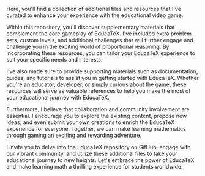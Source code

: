 Here, you'll find a collection of additional files and resources that I've curated to enhance your experience with the educational video game.

Within this repository, you'll discover supplementary materials that complement the core gameplay of EducaTeX. I've included extra problem sets, custom levels, and additional challenges that will further engage and challenge you in the exciting world of proportional reasoning. By incorporating these resources, you can tailor your EducaTeX experience to suit your specific needs and interests.

I've also made sure to provide supporting materials such as documentation, guides, and tutorials to assist you in getting started with EducaTeX. Whether you're an educator, developer, or simply curious about the game, these resources will serve as valuable references to help you make the most of your educational journey with EducaTeX.

Furthermore, I believe that collaboration and community involvement are essential. I encourage you to explore the existing content, propose new ideas, and even submit your own creations to enrich the EducaTeX experience for everyone. Together, we can make learning mathematics through gaming an exciting and rewarding adventure.

I invite you to delve into the EducaTeX repository on GitHub, engage with our vibrant community, and utilize these additional files to take your educational journey to new heights. Let's embrace the power of EducaTeX and make learning math a thrilling experience for students worldwide.
